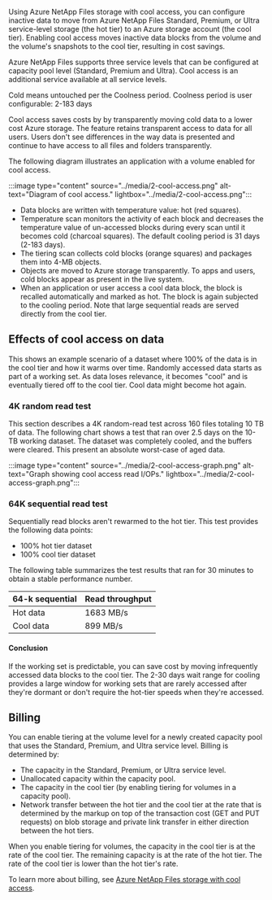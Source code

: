 Using Azure NetApp Files storage with cool access, you can configure inactive data to move from Azure NetApp Files Standard, Premium, or Ultra service-level storage (the hot tier) to an Azure storage account (the cool tier). Enabling cool access moves inactive data blocks from the volume and the volume's snapshots to the cool tier, resulting in cost savings.

Azure NetApp Files supports three service levels that can be configured at capacity pool level (Standard, Premium and Ultra). Cool access is an additional service available at all service levels.

Cold means untouched per the Coolness period. Coolness period is user configurable: 2-183 days

Cool access saves costs by by transparently moving cold data to a lower cost Azure storage. The feature retains transparent access to data for all users. Users don't see differences in the way data is presented and continue to have access to all files and folders transparently. 

The following diagram illustrates an application with a volume enabled for cool access.

:::image type="content" source="../media/2-cool-access.png" alt-text="Diagram of cool access." lightbox="../media/2-cool-access.png":::

* Data blocks are written with temperature value: hot (red squares).
* Temperature scan monitors the activity of each block and decreases the temperature value of un-accessed blocks during every scan until it becomes cold (charcoal squares).
    The default cooling period is 31 days (2-183 days).
* The tiering scan collects cold blocks (orange squares) and packages them into 4-MB objects.
* Objects are moved to Azure storage transparently.
    To apps and users, cold blocks appear as present in the live system.
* When an application or user access a cool data block, the block is recalled automatically and marked as hot. The block is again subjected to the cooling period. Note that large sequential reads are served directly from the cool tier. 

## Effects of cool access on data

This shows an example scenario of a dataset where 100% of the data is in the cool tier and how it warms over time. Randomly accessed data starts as part of a working set. As data loses relevance, it becomes "cool" and is eventually tiered off to the cool tier. Cool data might become hot again.

### 4K random read test

This section describes a 4K random-read test across 160 files totaling 10 TB of data. The following chart shows a test that ran over 2.5 days on the 10-TB working dataset. The dataset was completely cooled, and the buffers were cleared. This present an absolute worst-case of aged data.

:::image type="content" source="../media/2-cool-access-graph.png" alt-text="Graph showing cool access read I/OPs." lightbox="../media/2-cool-access-graph.png":::

### 64K sequential read test

Sequentially read blocks aren't rewarmed to the hot tier. This test provides the following data points:

- 100% hot tier dataset
- 100% cool tier dataset

The following table summarizes the test results that ran for 30 minutes to obtain a stable performance number.

| 64-k sequential | Read throughput |
| --- | ---- |
| Hot data	| 1683 MB/s |
| Cool data	| 899 MB/s |

#### Conclusion

If the working set is predictable, you can save cost by moving infrequently accessed data blocks to the cool tier. The 2-30 days wait range for cooling provides a large window for working sets that are rarely accessed after they're dormant or don't require the hot-tier speeds when they're accessed.

## Billing 

You can enable tiering at the volume level for a newly created capacity pool that uses the Standard, Premium, and Ultra service level. Billing is determined by:

- The capacity in the Standard, Premium, or Ultra service level.
- Unallocated capacity within the capacity pool.
- The capacity in the cool tier (by enabling tiering for volumes in a capacity pool).
- Network transfer between the hot tier and the cool tier at the rate that is determined by the markup on top of the transaction cost (GET and PUT requests) on blob storage and private link transfer in either direction between the hot tiers.

When you enable tiering for volumes, the capacity in the cool tier is at the rate of the cool tier. The remaining capacity is at the rate of the hot tier. The rate of the cool tier is lower than the hot tier's rate.

To learn more about billing, see [Azure NetApp Files storage with cool access](/azure/azure-netapp-files/cool-access-introduction).